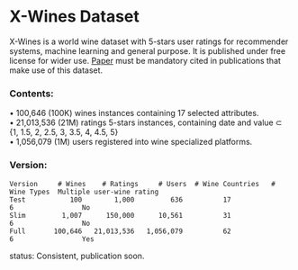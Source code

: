 # X-Wines Dataset
X-Wines is a world wine dataset with 5-stars user ratings for recommender systems, machine learning and general purpose.
It is published under free license for wider use.
[Paper](https://www.mdpi.com/2504-2289/7/1/20) must be mandatory cited in publications that make use of this dataset.

### Contents:

•	100,646 (100K) wines instances containing 17 selected attributes.<br>
•	21,013,536 (21M) ratings 5-stars instances, containing date and value ⊂ {1, 1.5, 2, 2.5, 3, 3.5, 4, 4.5, 5}<br>
•	1,056,079 (1M) users registered into wine specialized platforms.<br>

### Version:
```
Version     # Wines    # Ratings     # Users  # Wine Countries   # Wine Types  Multiple user-wine rating
Test           100        1,000         636          17                6                 No
Slim         1,007      150,000      10,561          31	               6                 No
Full       100,646   21,013,536   1,056,079          62                6                 Yes
```
status: Consistent, publication soon.
